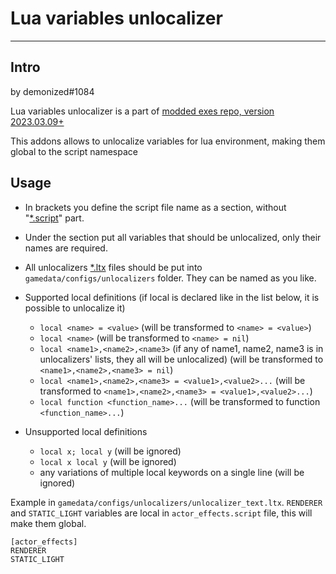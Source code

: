 # Lua variables unlocalizer

___

## Intro

by demonized#1084

Lua variables unlocalizer is a part of [modded exes repo, version 2023.03.09+](https://github.com/themrdemonized/xray-monolith)

This addons allows to unlocalize variables for lua environment, making them global to the script namespace

## Usage

* In brackets you define the script file name as a section, without "[*.script](../../reference/file-formats/conf-script/script.md)" part.
* Under the section put all variables that should be unlocalized, only their names are required.
* All unlocalizers [*.ltx](../../reference/file-formats/conf-script/ltx.md) files should be put into `gamedata/configs/unlocalizers` folder. They can be named as you like.

* Supported local definitions (if local is declared like in the list below, it is possible to unlocalize it)

  * `local <name> = <value>` (will be transformed to `<name> = <value>`)
  * `local <name>` (will be transformed to `<name> = nil`)
  * `local <name1>,<name2>,<name3>` (if any of name1, name2, name3 is in unlocalizers' lists, they all will be unlocalized) (will be transformed to `<name1>,<name2>,<name3> = nil`)
  * `local <name1>,<name2>,<name3> = <value1>,<value2>...` (will be transformed to `<name1>,<name2>,<name3> = <value1>,<value2>...`)
  * `local function <function_name>...` (will be transformed to function `<function_name>...`)

* Unsupported local definitions
  * `local x; local y` (will be ignored)
  * `local x local y` (will be ignored)
  * any variations of multiple local keywords on a single line (will be ignored)

Example in `gamedata/configs/unlocalizers/unlocalizer_text.ltx`. `RENDERER` and `STATIC_LIGHT` variables are local in `actor_effects.script` file, this will make them global.

```ini,lang=LTX
[actor_effects]
RENDERER
STATIC_LIGHT
```

